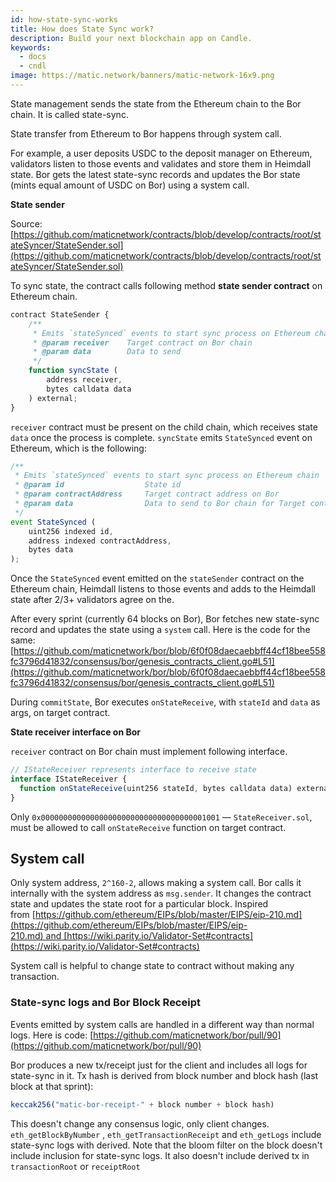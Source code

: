 ```yaml
---
id: how-state-sync-works
title: How does State Sync work?
description: Build your next blockchain app on Candle.
keywords:
  - docs
  - cndl
image: https://matic.network/banners/matic-network-16x9.png 
---
```

State management sends the state from the Ethereum chain to the Bor chain. It is called state-sync.

State transfer from Ethereum to Bor happens through system call. 

For example, a user deposits USDC to the deposit manager on Ethereum, validators listen to those events and validates and store them in Heimdall state. Bor gets the latest state-sync records and updates the Bor state (mints equal amount of USDC on Bor) using a system call. 

**State sender**

Source: [https://github.com/maticnetwork/contracts/blob/develop/contracts/root/stateSyncer/StateSender.sol](https://github.com/maticnetwork/contracts/blob/develop/contracts/root/stateSyncer/StateSender.sol)

To sync state, the contract calls following method **state sender contract** on Ethereum chain. 

```jsx
contract StateSender {
	/**
	 * Emits `stateSynced` events to start sync process on Ethereum chain
	 * @param receiver    Target contract on Bor chain
	 * @param data        Data to send
	 */
	function syncState (
		address receiver, 
		bytes calldata data
	) external;
}
```

`receiver` contract must be present on the child chain, which receives state `data` once the process is complete. `syncState` emits `StateSynced` event on Ethereum, which is the following:

```jsx
/**
 * Emits `stateSynced` events to start sync process on Ethereum chain
 * @param id                  State id
 * @param contractAddress     Target contract address on Bor
 * @param data                Data to send to Bor chain for Target contract address
 */
event StateSynced (
	uint256 indexed id, 
	address indexed contractAddress, 
	bytes data
);
```

Once the `StateSynced` event emitted on the `stateSender` contract on the Ethereum chain, Heimdall listens to those events and adds to the Heimdall state after 2/3+ validators agree on the.

After every sprint (currently 64 blocks on Bor), Bor fetches new state-sync record and updates the state using a `system` call. Here is the code for the same: [https://github.com/maticnetwork/bor/blob/6f0f08daecaebbff44cf18bee558fc3796d41832/consensus/bor/genesis_contracts_client.go#L51](https://github.com/maticnetwork/bor/blob/6f0f08daecaebbff44cf18bee558fc3796d41832/consensus/bor/genesis_contracts_client.go#L51)

During `commitState`, Bor executes `onStateReceive`, with `stateId` and `data` as args, on target contract.

**State receiver interface on Bor**

`receiver` contract on Bor chain must implement following interface.

```jsx
// IStateReceiver represents interface to receive state
interface IStateReceiver {
  function onStateReceive(uint256 stateId, bytes calldata data) external;
}
```

Only `0x0000000000000000000000000000000000001001` — `StateReceiver.sol`, must be allowed to call `onStateReceive` function on target contract.

## System call

Only system address, `2^160-2`, allows making a system call. Bor calls it internally with the system address as `msg.sender`. It changes the contract state and updates the state root for a particular block. Inspired from [https://github.com/ethereum/EIPs/blob/master/EIPS/eip-210.md](https://github.com/ethereum/EIPs/blob/master/EIPS/eip-210.md) and [https://wiki.parity.io/Validator-Set#contracts](https://wiki.parity.io/Validator-Set#contracts)

System call is helpful to change state to contract without making any transaction.

### State-sync logs and Bor Block Receipt

Events emitted by system calls are handled in a different way than normal logs. Here is code: [https://github.com/maticnetwork/bor/pull/90](https://github.com/maticnetwork/bor/pull/90)

Bor produces a new tx/receipt just for the client and includes all logs for state-sync in it. Tx hash is derived from block number and block hash (last block at that sprint):

```jsx
keccak256("matic-bor-receipt-" + block number + block hash)
```

This doesn't change any consensus logic, only client changes. `eth_getBlockByNumber` , `eth_getTransactionReceipt`  and `eth_getLogs` include state-sync logs with derived. Note that the bloom filter on the block doesn't include inclusion for state-sync logs. It also doesn't include derived tx in `transactionRoot` or `receiptRoot`